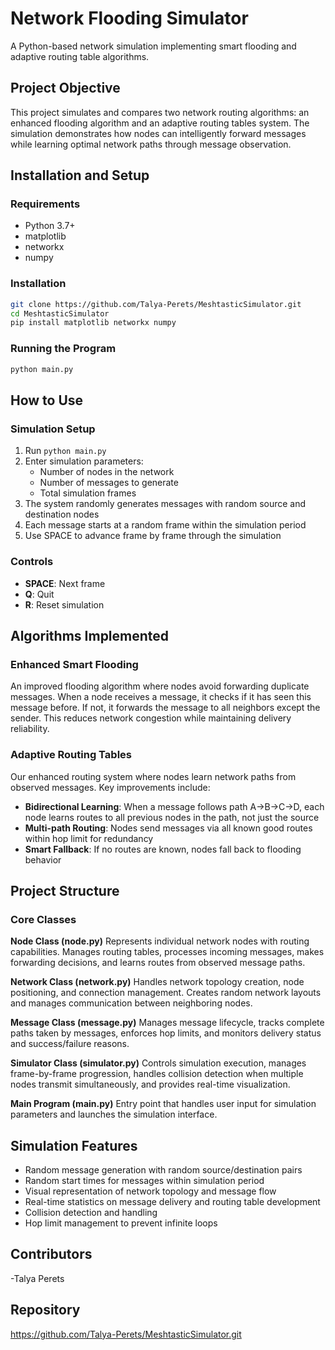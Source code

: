 # Network Flooding Simulator

A Python-based network simulation implementing smart flooding and adaptive routing table algorithms.

## Project Objective

This project simulates and compares two network routing algorithms: an enhanced flooding algorithm and an adaptive routing tables system. The simulation demonstrates how nodes can intelligently forward messages while learning optimal network paths through message observation.

## Installation and Setup

### Requirements
- Python 3.7+
- matplotlib
- networkx
- numpy

### Installation
```bash
git clone https://github.com/Talya-Perets/MeshtasticSimulator.git
cd MeshtasticSimulator
pip install matplotlib networkx numpy
```

### Running the Program
```bash
python main.py
```

## How to Use

### Simulation Setup
1. Run `python main.py`
2. Enter simulation parameters:
   - Number of nodes in the network
   - Number of messages to generate
   - Total simulation frames
3. The system randomly generates messages with random source and destination nodes
4. Each message starts at a random frame within the simulation period
5. Use SPACE to advance frame by frame through the simulation

### Controls
- **SPACE**: Next frame
- **Q**: Quit
- **R**: Reset simulation

## Algorithms Implemented

### Enhanced Smart Flooding
An improved flooding algorithm where nodes avoid forwarding duplicate messages. When a node receives a message, it checks if it has seen this message before. If not, it forwards the message to all neighbors except the sender. This reduces network congestion while maintaining delivery reliability.

### Adaptive Routing Tables
Our enhanced routing system where nodes learn network paths from observed messages. Key improvements include:

- **Bidirectional Learning**: When a message follows path A→B→C→D, each node learns routes to all previous nodes in the path, not just the source
- **Multi-path Routing**: Nodes send messages via all known good routes within hop limit for redundancy
- **Smart Fallback**: If no routes are known, nodes fall back to flooding behavior

## Project Structure

### Core Classes

**Node Class (node.py)**
Represents individual network nodes with routing capabilities. Manages routing tables, processes incoming messages, makes forwarding decisions, and learns routes from observed message paths.

**Network Class (network.py)**
Handles network topology creation, node positioning, and connection management. Creates random network layouts and manages communication between neighboring nodes.

**Message Class (message.py)**
Manages message lifecycle, tracks complete paths taken by messages, enforces hop limits, and monitors delivery status and success/failure reasons.

**Simulator Class (simulator.py)**
Controls simulation execution, manages frame-by-frame progression, handles collision detection when multiple nodes transmit simultaneously, and provides real-time visualization.

**Main Program (main.py)**
Entry point that handles user input for simulation parameters and launches the simulation interface.

## Simulation Features

- Random message generation with random source/destination pairs
- Random start times for messages within simulation period
- Visual representation of network topology and message flow
- Real-time statistics on message delivery and routing table development
- Collision detection and handling
- Hop limit management to prevent infinite loops

## Contributors

-Talya Perets

## Repository

https://github.com/Talya-Perets/MeshtasticSimulator.git